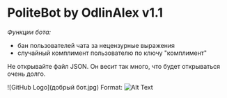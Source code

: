 # PoliteBot by OdlinAlex v1.1

_Функции бота:_
* бан пользователей чата за нецензурные выражения
* случайный комплимент пользователю по ключу "комплимент"

Не открывайте файл JSON. Он весит так много, что будет открываться очень долго.

![GitHub Logo](добрый бот.jpg)
Format: ![Alt Text](url)
